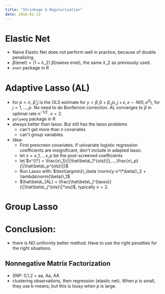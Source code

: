 ```yaml
---
title: "Shrinkage & Regularization"
date: 2016-01-13
---
```


# Elastic Net

- Naive Elastic Net does not perform well in practice, because of double penalizing.
- $\beta(\text{enet}) = (1+\lambda\_2)~\beta(\text{naieve enet})$, the same $\lambda\_2$ as previously used.
- `enet` package in R


# Adaptive Lasso (AL)

- for $p \gt n$, $\hat\beta\_j$ is the OLS estimate for $y = \beta\_0 + \beta\_j x\_j + \epsilon$, $\epsilon \sim N(0,\sigma^2)$, for $j = 1,...,p$. No need to do Bonferroni correction. AL converges to $\beta$ in optimal rate $n^{-1/2}$. $\nu = 2$.
- `polywog` package in R
- always better than lasso. But still has the lasso problems 
  - can't get more than $n$ covariates 
  - can't group variables.
- Idea:
  - First prescreen covariates. If univariate logistic regression coefficients are insignificant, don't include in adapted lasso.
  - let $x = x\_1, ... x\_p$ be the post-screened coefficients
  - let $x^{\*} = \frac{x\_1}{\|\hat\beta\_1^{ols}\|},...,\frac{x\_p}{\|\hat\beta\_p^{ols}\|}$
  - Run Lasso with: $\text{argmin}\_\beta \norm{y-x^\*\beta}\_2 + \lambda\norm{\beta}\_1$
  - $\hat\beta\_{AL} = \frac{\hat\beta\_j^{lasso}}{\|\hat\beta\_j^{ols}\|^\nu}$, typically $\nu = 2$.



# Group Lasso


# Conclusion:

- there is NO uniformly better method. Have to use the right penalties for the right situations.


## Nonnegative Matrix Factorization

- SNP: 0,1,2 = aa, Aa, AA
- clustering observations, then regression (elastic net). When $p$ is small, they use k-means; but this is lousy when $p$ is large.

